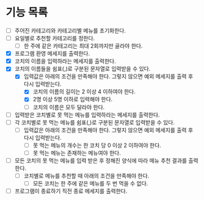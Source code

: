 # 기능 목록

- [ ] 주어진 카테고리와 카테고리별 메뉴를 초기화한다.
- [ ] 요일별로 추천할 카테고리를 정한다.
  - [ ] 한 주에 같은 카테고리는 최대 2회까지만 골라야 한다.
- [x] 프로그램 환영 메세지를 출력한다.
- [x] 코치의 이름을 입력하라는 메세지를 출력한다.
- [x] 코치의 이름들을 쉼표(,)로 구분된 문자열로 입력받을 수 있다.
  - [x] 입력값은 아래의 조건을 만족해야 한다. 그렇지 않으면 예외 메세지를 출력 후 다시 입력받는다.
    - [x] 코치의 이름의 길이는 2 이상 4 이하여야 한다.
    - [x] 2명 이상 5명 이하로 입력해야 한다.
    - [ ] 코치의 이름은 모두 달라야 한다. 
- [ ] 입력받은 코치별로 못 먹는 메뉴를 입력하라는 메세지를 출력한다.
- [ ] 각 코치별로 못 먹는 메뉴를 쉼표(,)로 구분된 문자열로 입력받을 수 있다.
  -[ ] 입력값은 아래의 조건을 만족해야 한다. 그렇지 않으면 예외 메세지를 출력 후 다시 입력받는다.
    - [ ] 못 먹는 메뉴의 개수는 한 코치 당 0 이상 2 이하여야 한다.
    - [ ] 못 먹는 메뉴는 존재하는 메뉴여야 한다.
- [ ] 모든 코치의 못 먹는 메뉴를 입력 받은 후 정해진 양식에 따라 메뉴 추천 결과를 출력한다.
  - [ ] 코치별로 메뉴를 추천할 때 아래의 조건을 만족해야 한다.
    - [ ] 모든 코치는 한 주에 같은 메뉴를 두 번 먹을 수 없다.
- [ ] 프로그램이 종료하기 직전 종료 메세지를 출력한다.